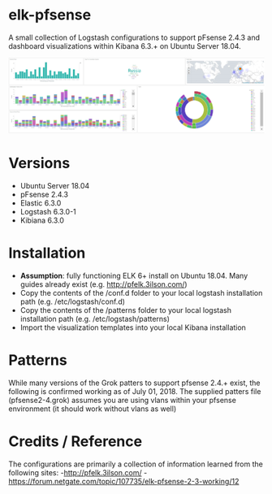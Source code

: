 # elk-pfsense
A small collection of Logstash configurations to support pFsense 2.4.3 and dashboard visualizations within Kibana 6.3.+ on Ubuntu Server 18.04.

![alt text](https://github.com/8270647/elk-pfsense/blob/master/kibana-dashboard-visu.JPG)

# Versions

- Ubuntu Server 18.04
- pFsense 2.4.3
- Elastic 6.3.0
- Logstash 6.3.0-1
- Kibiana 6.3.0

# Installation

- <b>Assumption</b>: fully functioning ELK 6+ install on Ubuntu 18.04. Many guides already exist (e.g. http://pfelk.3ilson.com/)
- Copy the contents of the /conf.d folder to your local logstash installation path (e.g. /etc/logstash/conf.d)
- Copy the contents of the /patterns folder to your local logstash installation path (e.g. /etc/logstash/patterns)
- Import the visualization templates into your local Kibana installation


# Patterns

While many versions of the Grok patters to support pfsense 2.4.+ exist, the following is confirmed working as of July 01, 2018. The supplied patters file (pfsense2-4.grok) assumes you are using vlans within your pfsense environment (it should work without vlans as well)

# Credits / Reference

The configurations are primarily a collection of information learned from the following sites:
  -http://pfelk.3ilson.com/
  -https://forum.netgate.com/topic/107735/elk-pfsense-2-3-working/12

